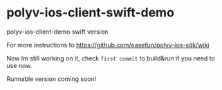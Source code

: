 # polyv-ios-client-swift-demo
polyv-ios-client-demo swift version

For more instructions to https://github.com/easefun/polyv-ios-sdk/wiki

Now Im still working on it, check `first commit` to build&run if you need to use now.

Runnable version coming soon! 
